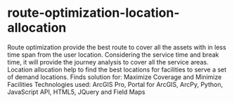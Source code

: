 # route-optimization-location-allocation
Route optimization provide the best route to cover all the assets with in less time span from the user location. 
Considering the service time and break time, it will provide the journey analysis to cover all the service areas. 
Location allocation help to find the best locations for facilities to serve a set of demand locations. 
Finds solution for: Maximize Coverage and Minimize Facilities 
Technologies used: ArcGIS Pro, Portal for ArcGIS, ArcPy, Python, JavaScript API, HTML5, JQuery and Field Maps
